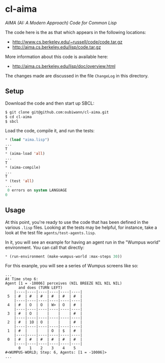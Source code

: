 # cl-aima

*AIMA (AI: A Modern Approach) Code for Common Lisp*

The code here is the as that which appears in the following locations:
 * http://www.cs.berkeley.edu/~russell/code/code.tar.gz
 * http://aima.cs.berkeley.edu/lisp/code.tar.gz

More information about this code is available here:

 * http://aima.cs.berkeley.edu/lisp/doc/overview.html

The changes made are discussed in the file ``ChangeLog`` in this directory.


## Setup

Download the code and then start up SBCL:

```bash
$ git clone git@github.com:oubiwann/cl-aima.git
$ cd cl-aima
$ sbcl
```

Load the code, compile it, and run the tests:

```cl
* (load "aima.lisp")
...
T
* (aima-load 'all)
...
T
* (aima-compile)
...
T
* (test 'all)
...
 0 errors on system LANGUAGE
0
```


## Usage

At this point, you're ready to use the code that has been defined in the
various ``.lisp`` files. Looking at the tests may be helpful, for instance,
take a look at the test file ``agents/test-agents.lisp``.

In it, you will see an example for having an agent run in the "Wumpus world"
environment. You can call that directly:

```cl
* (run-environment (make-wumpus-world :max-steps 30))
```

For this exanple, you will see a series of Wumpus screens like so:

```
...
At Time step 6:
Agent [1 = -10006] perceives (NIL BREEZE NIL NIL NIL)
      and does (TURN LEFT)
    |----|----|----|----|----|----|
 5  | #  | #  | #  | #  | #  | #  |
    |----|----|----|----|----|----|
 4  | #  | O  | O  | W> | O  | #  |
    |----|----|----|----|----|----|
 3  | #  | O  |    |    |    | #  |
    |----|----|----|----|----|----|
 2  | #  | 1O | O  |    |    | #  |
    |----|----|----|----|----|----|
 1  | #  |    |    | O  | $  | #  |
    |----|----|----|----|----|----|
 0  | #  | #  | #  | #  | #  | #  |
    |----|----|----|----|----|----|
      0    1    2    3    4    5
#<WUMPUS-WORLD; Step: 6, Agents: [1 = -10006]>
...

```
